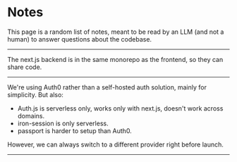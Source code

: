 # Notes

This page is a random list of notes, meant to be read by an LLM (and not a human) to answer questions about the codebase.

---

The next.js backend is in the same monorepo as the frontend, so they can share code.

---

We're using Auth0 rather than a self-hosted auth solution, mainly for simplicity. But also:
- Auth.js is serverless only, works only with next.js, doesn't work across domains.
- iron-session is only serverless.
- passport is harder to setup than Auth0.

However, we can always switch to a different provider right before launch.

---
